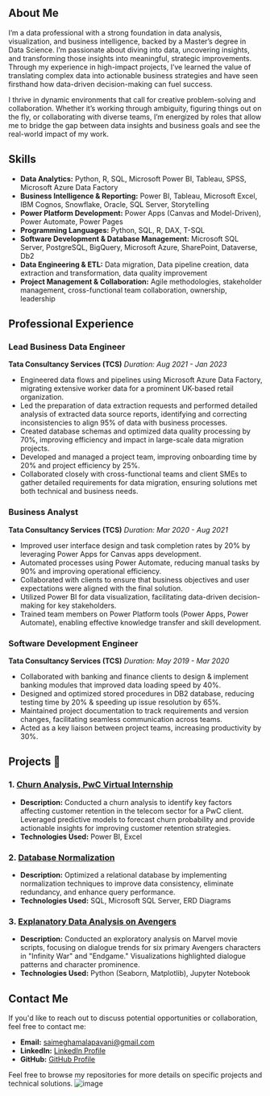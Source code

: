 ## About Me

I’m a data professional with a strong foundation in data analysis, visualization, and business intelligence, backed by a Master’s degree in Data Science. I’m passionate about diving into data, uncovering insights, and transforming those insights into meaningful, strategic improvements. Through my experience in high-impact projects, I’ve learned the value of translating complex data into actionable business strategies and have seen firsthand how data-driven decision-making can fuel success.

I thrive in dynamic environments that call for creative problem-solving and collaboration. Whether it’s working through ambiguity, figuring things out on the fly, or collaborating with diverse teams, I’m energized by roles that allow me to bridge the gap between data insights and business goals and see the real-world impact of my work.


## Skills

- **Data Analytics:** Python, R, SQL, Microsoft Power BI, Tableau, SPSS, Microsoft Azure Data Factory
- **Business Intelligence & Reporting:** Power BI, Tableau, Microsoft Excel, IBM Cognos, Snowflake, Oracle, SQL Server, Storytelling
- **Power Platform Development:** Power Apps (Canvas and Model-Driven), Power Automate, Power Pages
- **Programming Languages:** Python, SQL, R, DAX, T-SQL
- **Software Development & Database Management:** Microsoft SQL Server, PostgreSQL, BigQuery, Microsoft Azure, SharePoint, Dataverse, Db2
- **Data Engineering & ETL:** Data migration, Data pipeline creation, data extraction and transformation, data quality improvement
- **Project Management & Collaboration:** Agile methodologies, stakeholder management, cross-functional team collaboration, ownership, leadership

## Professional Experience

### Lead Business Data Engineer  
**Tata Consultancy Services (TCS)**
*Duration: Aug 2021 - Jan 2023*

- Engineered data flows and pipelines using Microsoft Azure Data Factory, migrating extensive worker data for a prominent UK-based retail organization.
- Led the preparation of data extraction requests and performed detailed analysis of extracted data source reports, identifying and correcting inconsistencies to align 95% of data with business processes.
- Created database schemas and optimized data quality processing by 70%, improving efficiency and impact in large-scale data migration projects.
- Developed and managed a project team, improving onboarding time by 20% and project efficiency by 25%.
- Collaborated closely with cross-functional teams and client SMEs to gather detailed requirements for data migration, ensuring solutions met both technical and business needs.


### Business Analyst  
**Tata Consultancy Services (TCS)**
*Duration: Mar 2020 - Aug 2021*

- Improved user interface design and task completion rates by 20% by leveraging Power Apps for Canvas apps development.
- Automated processes using Power Automate, reducing manual tasks by 90% and improving operational efficiency.
- Collaborated with clients to ensure that business objectives and user expectations were aligned with the final solution.
- Utilized Power BI for data visualization, facilitating data-driven decision-making for key stakeholders.
- Trained team members on Power Platform tools (Power Apps, Power Automate), enabling effective knowledge transfer and skill development.

### Software Development Engineer  
**Tata Consultancy Services (TCS)**
*Duration: May 2019 - Mar 2020*

- Collaborated with banking and finance clients to design & implement banking modules that improved data loading speed by 40%.
- Designed and optimized stored procedures in DB2 database, reducing testing time by 20% & speeding up issue resolution by 65%.
- Maintained project documentation to track requirements and version changes, facilitating seamless communication across teams.
- Acted as a key liaison between project teams, increasing productivity by 30%.

## Projects 🌟

### 1. **[Churn Analysis, PwC Virtual Internship](https://github.com/Megness6/PwC-Churn-Analysis/blob/7f1c0a9e71fa19b7eca37bbbb5e7059e9995bb1b/Task%203%20-%20Churn%20Analysis%20Dashboard.pdf)**
- **Description:** Conducted a churn analysis to identify key factors affecting customer retention in the telecom sector for a PwC client. Leveraged predictive models to forecast churn probability and provide actionable insights for improving customer retention strategies.
- **Technologies Used:** Power BI, Excel

### 2. **[Database Normalization](https://github.com/Megness6/Database-Normalization/blob/7fd4233c669c2f26ba4b11b71b8fc2976d43bfe1/mini%20project%202/mini_project2.py)**
- **Description:** Optimized a relational database by implementing normalization techniques to improve data consistency, eliminate redundancy, and enhance query performance.
- **Technologies Used:** SQL, Microsoft SQL Server, ERD Diagrams

### 3. **[Explanatory Data Analysis on Avengers](https://github.com/Megness6/EDA-on-Marvel/blob/ef38c76f5d16aa21605df4e86b8dea60410e1344/EDA%20on%20Marvel.ipynb)**
- **Description:** Conducted an exploratory analysis on Marvel movie scripts, focusing on dialogue trends for six primary Avengers characters in "Infinity War" and "Endgame." Visualizations highlighted dialogue patterns and character prominence.
- **Technologies Used:** Python (Seaborn, Matplotlib), Jupyter Notebook

## Contact Me

If you'd like to reach out to discuss potential opportunities or collaboration, feel free to contact me:

- **Email:** [saimeghamalapavani@gmail.com](mailto:saimeghamalapavani@gmail.com)
- **LinkedIn:** [LinkedIn Profile](https://www.linkedin.com/in/meghamala-pavani/)
- **GitHub:** [GitHub Profile](https://github.com/Megness6)

Feel free to browse my repositories for more details on specific projects and technical solutions.
![image](https://github.com/user-attachments/assets/39c4be62-fd87-4f40-91f1-aa80265eab0f)  
